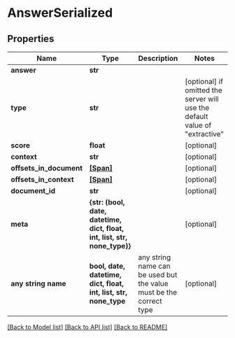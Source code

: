 # AnswerSerialized


## Properties
Name | Type | Description | Notes
------------ | ------------- | ------------- | -------------
**answer** | **str** |  | 
**type** | **str** |  | [optional]  if omitted the server will use the default value of "extractive"
**score** | **float** |  | [optional] 
**context** | **str** |  | [optional] 
**offsets_in_document** | [**[Span]**](Span.md) |  | [optional] 
**offsets_in_context** | [**[Span]**](Span.md) |  | [optional] 
**document_id** | **str** |  | [optional] 
**meta** | **{str: (bool, date, datetime, dict, float, int, list, str, none_type)}** |  | [optional] 
**any string name** | **bool, date, datetime, dict, float, int, list, str, none_type** | any string name can be used but the value must be the correct type | [optional]

[[Back to Model list]](../README.md#documentation-for-models) [[Back to API list]](../README.md#documentation-for-api-endpoints) [[Back to README]](../README.md)


